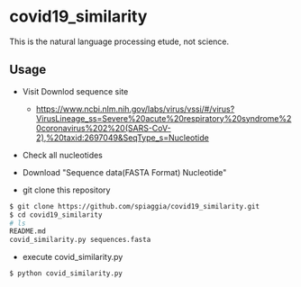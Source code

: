 # covid19_similarity

This is the natural language processing etude, not science.

## Usage

- Visit Downlod sequence site

  - https://www.ncbi.nlm.nih.gov/labs/virus/vssi/#/virus?VirusLineage_ss=Severe%20acute%20respiratory%20syndrome%20coronavirus%202%20(SARS-CoV-2),%20taxid:2697049&SeqType_s=Nucleotide

- Check all nucleotides

- Download "Sequence data(FASTA Format) Nucleotide"

- git clone this repository

```bash
$ git clone https://github.com/spiaggia/covid19_similarity.git
$ cd covid19_similarity
# ls
README.md
covid_similarity.py	sequences.fasta
```

- execute covid_similarity.py

```bash
$ python covid_similarity.py
```
